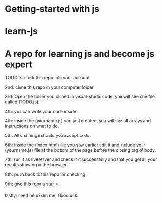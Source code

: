 # Getting-started with js

# learn-js

# A repo for learning js and become js expert

TODO
1st: fork this repo into your account

2nd: clone this repo in your computer folder

3rd: Open the folder you cloned in visual-studio code, you will see one file called (TODO.js).

4th:  you can write your code inside .

4th: inside the (yourname.js) you just created, you will see all arrays and instructions on what to do.

5th: All challenge should you accept to do.

6th: inside the (index.html) file you saw earlier edit it and include your (yourname.js) file at the bottom of the page before the closing tag of body.

7th: run it as liveserver and check if it successfully and that you get all your results showing in the browser.

8th: push back to this repo for checking.

9th: give this repo a star ⭐.

lastly: need help? dm me;
Goodluck.
